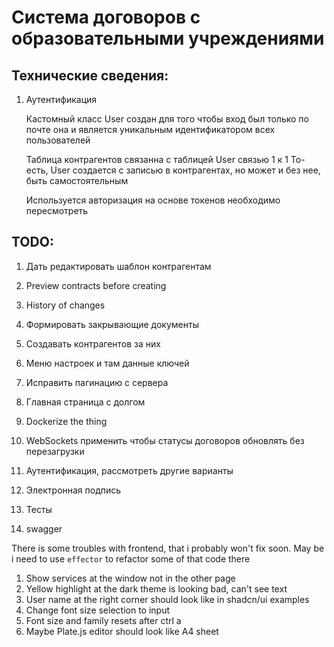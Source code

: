 # Система договоров с образовательными учреждениями


## Технические сведения:

1. Аутентификация

   Кастомный класс User создан для того чтобы вход был только по почте
   она и является уникальным идентификатором всех пользователей

   Таблица контрагентов связанна с таблицей User связью 1 к 1
   То-есть, User создается с записью в контрагентах,
   но может и без нее, быть самостоятельным

   Используется авторизация на основе токенов
   необходимо пересмотреть

## TODO:

1. Дать редактировать шаблон контрагентам
2. Preview contracts before creating
3. History of changes


1. Формировать закрывающие документы
2. Создавать контрагентов за них
3. Меню настроек и там данные ключей
4. Исправить пагинацию с сервера
5. Главная страница с долгом 
6. Dockerize the thing 
7. WebSockets применить чтобы статусы договоров обновлять без перезагрузки 
8. Аутентификация, рассмотреть другие варианты 
9. Электронная подпись 
10. Тесты 
11. swagger

There is some troubles with frontend, that i probably won't fix soon.
May be i need to use `effector` to refactor some of that code there 
1. Show services at the window not in the other page
2. Yellow highlight at the dark theme is looking bad, can't see text
3. User name at the right corner should look like in shadcn/ui examples
4. Change font size selection to input
5. Font size and family resets after ctrl a
6. Maybe Plate.js editor should look like A4 sheet

